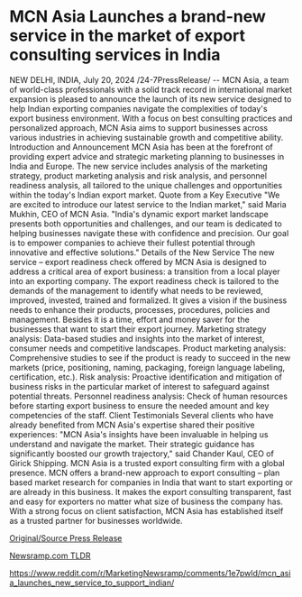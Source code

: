 # MCN Asia Launches a brand-new service in the market of export consulting services in India

NEW DELHI, INDIA, July 20, 2024 /24-7PressRelease/ -- MCN Asia, a team of world-class professionals with a solid track record in international market expansion is pleased to announce the launch of its new service designed to help Indian exporting companies navigate the complexities of today's export business environment. With a focus on best consulting practices and personalized approach, MCN Asia aims to support businesses across various industries in achieving sustainable growth and competitive ability.  Introduction and Announcement  MCN Asia has been at the forefront of providing expert advice and strategic marketing planning to businesses in India and Europe. The new service includes analysis of the marketing strategy, product marketing analysis and risk analysis, and personnel readiness analysis, all tailored to the unique challenges and opportunities within the today's Indian export market.  Quote from a Key Executive  "We are excited to introduce our latest service to the Indian market," said Maria Mukhin, CEO of MCN Asia. "India's dynamic export market landscape presents both opportunities and challenges, and our team is dedicated to helping businesses navigate these with confidence and precision. Our goal is to empower companies to achieve their fullest potential through innovative and effective solutions."  Details of the New Service  The new service – export readiness check offered by MCN Asia is designed to address a critical area of export business: a transition from a local player into an exporting company.  The export readiness check is tailored to the demands of the management to identify what needs to be reviewed, improved, invested, trained and formalized. It gives a vision if the business needs to enhance their products, processes, procedures, policies and management. Besides it is a time, effort and money saver for the businesses that want to start their export journey.  Marketing strategy analysis: Data-based studies and insights into the market of interest, consumer needs and competitive landscapes.  Product marketing analysis: Comprehensive studies to see if the product is ready to succeed in the new markets (price, positioning, naming, packaging, foreign language labeling, certification, etc.). Risk analysis: Proactive identification and mitigation of business risks in the particular market of interest to safeguard against potential threats.  Personnel readiness analysis: Check of human resources before starting export business to ensure the needed amount and key competencies of the staff.  Client Testimonials  Several clients who have already benefited from MCN Asia's expertise shared their positive experiences: "MCN Asia's insights have been invaluable in helping us understand and navigate the market. Their strategic guidance has significantly boosted our growth trajectory," said Chander Kaul, CEO of Girick Shipping.  MCN Asia is a trusted export consulting firm with a global presence. MCN offers a brand-new approach to export consulting – plan based market research for companies in India that want to start exporting or are already in this business. It makes the export consulting transparent, fast and easy for exporters no matter what size of business the company has. With a strong focus on client satisfaction, MCN Asia has established itself as a trusted partner for businesses worldwide. 

[Original/Source Press Release](https://www.24-7pressrelease.com/press-release/512701/mcn-asia-launches-a-brand-new-service-in-the-market-of-export-consulting-services-in-india)
                    

[Newsramp.com TLDR](None) 

https://www.reddit.com/r/MarketingNewsramp/comments/1e7pwld/mcn_asia_launches_new_service_to_support_indian/